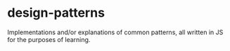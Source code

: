 # design-patterns

Implementations and/or explanations of common patterns, all written in JS for the purposes of learning.
